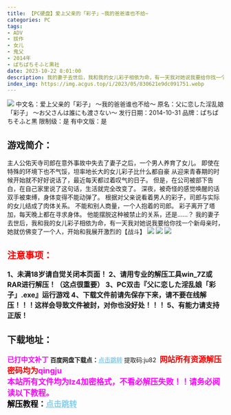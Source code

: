 ```yaml
---
title: 【PC硬盘】爱上父亲的「彩子」~我的爸爸谁也不给~
categories: PC
tags:
- ADV
- 拔作
- 女儿
- 鬼父
- 2014年
- ぱちぱちそふと黒社
date: 2023-10-22 8:01:00
description: 我的妻子去世后，我和我的女儿彩子相依为命，有一天我对她说我要给你找一个新母亲时，她就仿佛变了一个人，开始和我展开激烈的【战斗】
index_img: https://img.acgus.top/i/2023/05/830621e9dc091751.webp
---
```

![](https://img.acgus.top/i/2023/05/830621e9dc091751.webp)
中文名：爱上父亲的「彩子」 ～我的爸爸谁也不给～
原名：父に恋した淫乱娘「彩子」 ～お父さんは誰にも渡さない～
发行日期：2014-10-31
品牌：ぱちぱちそふと黒
限制级：是
有中文版：是

## 游戏简介：
主人公佑天寺司郎在意外事故中失去了妻子之后，一个男人养育了女儿。
即使在特殊的环境下也不气馁，坦率地长大的女儿彩子比什么都自豪
从迎来青春期的时候开始就不好好说话了，最近每天都过着叹气的日子。
但是，在公司被部下告白，在自己家里说了这句话，生活就完全改变了。
深夜，被奇怪的感觉唤醒的话双手被束缚，身体变得不能动弹了。
根据对父亲说看着男人的彩子，司郎与实际的女儿结成了肉体关系。
不能和别人商量，一个人抱着的司郎。
彩子离开了塔加，每天晚上都在寻求身体。
他能摆脱这种被禁止的关系，还是……？
我的妻子去世后，我和我的女儿彩子相依为命，有一天我对她说我要给你找一个新母亲时，她就仿佛变了一个人，开始和我展开激烈的【战斗】
![](https://img.acgus.top/i/2023/05/04cf13cbae091806.webp)
![](https://img.acgus.top/i/2023/05/b16981f00a091801.webp)
![](https://img.acgus.top/i/2023/05/1dfbcbc8e0091756.webp)



## <font color=#FF0000 >注意事项：</font>
<font size=3><b>1、未满18岁请自觉关闭本页面！
2、请用专业的解压工具win_7Z或RAR进行解压！（这点很重要）
3、PC双击『父に恋した淫乱娘「彩子」.exe』运行游戏
4、下载文件前请先保存下来，请不要在线解压！！！这样会导致文件被封，对你也没好处！！！
5、有能力请支持正版！</b></font>

## 下载地址：
<font color=#FF00FF size=3><b>已打中文补丁</b></font>
<b>百度网盘下载点：</b><a href="https://pan.baidu.com/s/1y8ShLhM7IPS7fv3I25bNcg?pwd=ju82" style="color: #87CEEB;"><b>点击跳转</b></a> 提取码:ju82
<a style="padding: 0" href="https://post.qingju.org/AD/"><img style="max-width:100%" src="https://img.acgus.top/i/2024/07/478f689b8021d8d499ab43d21acf137a.gif" alt=""></a>
<b><font color=#FF0000 size=4>网站所有资源解压密码均为</b></font><b><font color=#FF00FF size=4>qingju</font><font color=#FF0000 ></font></b><br><b><font color=#FF00FF size=4>本站所有文件均为lz4加密格式，不看必解压失败！！请务必阅读以下教程。</b></font><br><b><font color=#000 size=4>解压教程：</b><a href="https://post.qingju.org/tutorial/000/" style="color: #87CEEB;"><b>点击跳转</b></a>
